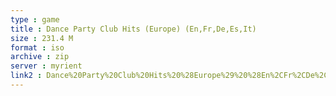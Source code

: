 ```yaml
---
type : game
title : Dance Party Club Hits (Europe) (En,Fr,De,Es,It)
size : 231.4 M
format : iso
archive : zip
server : myrient
link2 : Dance%20Party%20Club%20Hits%20%28Europe%29%20%28En%2CFr%2CDe%2CEs%2CIt%29
---
```

